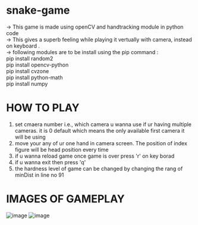 # snake-game
-> This game is made using openCV and handtracking module in python code                                                                                                 
-> This gives a superb feeling while playing it vertually with camera, instead on keyboard .                                                                             
-> following modules are to be install using the pip command :                                                                                                           
   pip install random2                                                                                                                                                   
   pip install opencv-python                                                                                                                                             
   pip install cvzone                                                                                                                                                     
   pip install python-math                                                                                                                                               
   pip install numpy
# HOW TO PLAY
1. set cmaera number i.e., which camera u wanna use if ur having multiple cameras. it is 0 default which means the only available first camera it will be using
2. move your any of ur one hand in camera screen. The position of index figure will be head position every time
3. if u wanna reload game once game is over press 'r' on key borad
4. if u wanna exit then press 'q'
5. the hardness level of game can be changed by changing the rang of minDist in line no 91

# IMAGES OF GAMEPLAY
![image](https://user-images.githubusercontent.com/99680983/164886071-105d8151-6877-405c-9cb4-03237fed8443.png)
![image](https://user-images.githubusercontent.com/99680983/164886202-9bedc878-2920-4af2-9f70-2c8fbd03cd7e.png)


